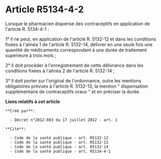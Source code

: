 # Article R5134-4-2

Lorsque le pharmacien dispense des contraceptifs en application de l'article R. 5134-4-1 : 

1° Il ne peut, en application de l'article R. 5132-12 et dans les conditions fixées à l'alinéa 1 de l'article R. 5132-14,
délivrer en une seule fois une quantité de médicaments correspondant à une durée de traitement supérieure à trois mois ; 

2° Il doit procéder à l'enregistrement de cette délivrance dans les conditions fixées à l'alinéa 2 de l'article R. 5132-14 ; 

3° Il doit porter sur l'original de l'ordonnance, outre les mentions obligatoires prévues à l'article R. 5132-13, la mention
" dispensation supplémentaire de contraceptifs oraux " et en préciser la durée.

**Liens relatifs à cet article**

	**Créé par**:

	  - Décret n°2012-883 du 17 juillet 2012 - art. 1

	**Cite**:

	  - Code de la santé publique - art. R5132-12
	  - Code de la santé publique - art. R5132-13
	  - Code de la santé publique - art. R5132-14
	  - Code de la santé publique - art. R5134-4-1
